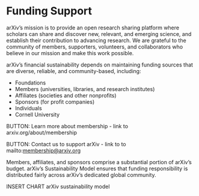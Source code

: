 # Funding Support

arXiv’s mission is to provide an open research sharing platform where scholars can share and discover new, relevant, and emerging science, and establish their contribution to advancing research. We are grateful to the community of members, supporters, volunteers, and collaborators who believe in our mission and make this work possible.

arXiv’s financial sustainability depends on maintaining funding sources that are diverse, reliable, and community-based, including:
* Foundations
* Members (universities, libraries, and research institutes)
* Affiliates (societies and other nonprofits)
* Sponsors (for profit companies)
* Individuals
* Cornell University

BUTTON: Learn more about membership - link to arxiv.org/about/membership

BUTTON: Contact us to support arXiv - link to to mailto:membership@arxiv.org

Members, affiliates, and sponsors comprise a substantial portion of arXiv’s budget. arXiv’s Sustainability Model ensures that funding responsibility is distributed fairly across arXiv’s dedicated global community.


INSERT CHART arXiv sustainability model 

